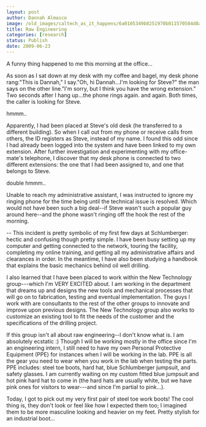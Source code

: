 ```yaml
---
layout: post
author: Dannah Almasco
image: /old_images/caltech_as_it_happens/6a0105349b8251970b011570584d8a970c.jpg
title: Raw Engineering
categories: [research]
status: Publish
date: 2009-06-23
---
```



A funny thing happened to me this morning at the office...

As soon as I sat down at my desk with my coffee and bagel, my desk phone rang:"This is Dannah," I say."Oh, hi Dannah...I'm looking for Steve?" the man says on the other line."I'm sorry, but I think you have the wrong extension."
Two seconds after I hang up...the phone rings again. and again. Both times, the caller is looking for Steve.

hmmm..

Apparently, I had been placed at Steve's old desk (he transferred to a different building). So when I call out from my phone or receive calls from others, the ID registers as Steve, instead of my name. I found this odd since I had already been logged into the system and have been linked to my own extension. After further investigation and experimenting with my office-mate's telephone, I discover that my desk phone is connected to two different extensions: the one that I had been assigned to, and one that belongs to Steve.

double hmmm..

Unable to reach my administrative assistant, I was instructed to ignore my ringing phone for the time being until the technical issue is resolved. Which would not have been such a big deal--if Steve wasn't such a popular guy around here--and the phone wasn't ringing off the hook the rest of the morning.

--
This incident is pretty symbolic of my first few days at Schlumberger: hectic and confusing though pretty simple. I have been busy setting up my computer and getting connected to the network, touring the facility, completing my online training, and getting all my administrative affairs and clearances in order. In the meantime, I have also been studying a handbook that explains the basic mechanics behind oil well drilling. 

I also learned that I have been placed to work within the New Technology group---which I'm VERY EXCITED about. I am working in the department that dreams up and designs the new tools and mechanical processes that will go on to fabrication, testing and eventual implementation. The guys I work with are consultants to the rest of the other groups to innovate and improve upon previous designs. The New Technology group also works to customize an existing tool to fit the needs of the customer and the specifications of the drilling project.

If this group isn't all about raw engineering--I don't know what is. I am absolutely ecstatic :)
Though I will be working mostly in the office since I'm an engineering intern, I still need to have my own Personal Protective Equipment (PPE) for instances when I will be working in the lab. PPE is all the gear you need to wear when you work in the lab when testing the parts. PPE includes: steel toe boots, hard hat, blue Schlumberger jumpsuit, and safety glasses. I am currently waiting on my custom fitted blue jumpsuit and hot pink hard hat to come in (the hard hats are usually white, but we have pink ones for visitors to wear---and since I'm partial to pink...).

Today, I got to pick out my very first pair of steel toe work boots! The cool thing is, they don't look or feel like how I expected them too; I imagined them to be more masculine looking and heavier on my feet. Pretty stylish for an industrial boot...

